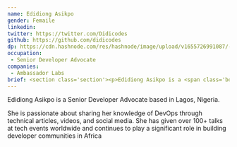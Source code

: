 ```yaml
---
name: Edidiong Asikpo
gender: Femaile
linkedin:
twitter: https://twitter.com/Didicodes
github: https://github.com/didicodes
dp: https://cdn.hashnode.com/res/hashnode/image/upload/v1655726991087/-EC8Ox3CT.jpeg
occupation:
 - Senior Developer Advocate
companies:
 - Ambassador Labs
brief: <section class='section'><p>Edidiong Asikpo is a <span class='bold'>Senior Developer Advocate</span> based in Lagos, Nigeria. She is passionate about sharing her knowledge of DevOps through technical articles, videos, and social media. She has given over <span class='bold'>100+ talks</span> at tech events worldwide and continues to play a significant role in building developer communities in Africa</p></section>
---
```


<section class='section'>
<p>
Edidiong Asikpo is a <span class='bold'>Senior Developer Advocate</span> based in Lagos, Nigeria.</p>
<p> She is passionate about sharing her knowledge of DevOps through technical articles, videos, and social media. She has given over <span class='bold'>100+ talks</span> at tech events worldwide and continues to play a significant role in building developer communities in Africa
</p>
</section>
